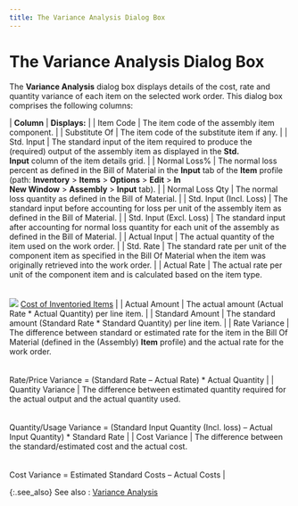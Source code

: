 ```yaml
---
title: The Variance Analysis Dialog Box
---
```


# The Variance Analysis Dialog Box


The **Variance Analysis** dialog  box displays details of the cost, rate and quantity variance of each item  on the selected work order. This dialog box comprises the following columns:


| **Column** | **Displays:** |
| Item Code | The item code of the assembly item component. |
| Substitute Of | The item code of the substitute item if any. |
| Std. Input | The standard input of the item required to produce the (required) output  of the assembly item as displayed in the **Std. <br/> Input** column of the item details grid. |
| Normal Loss% | The normal loss percent as defined in the Bill of Material in the **Input** tab of the **Item**  profile (path: **Inventory** >  **Items** > **Options** > **Edit** > **In <br/> New Window** > **Assembly**  > **Input** tab). |
| Normal Loss Qty | The normal loss quantity as defined in the Bill of Material. |
| Std. Input  (Incl. Loss) | The standard input before accounting for loss per unit of the assembly  item as defined in the Bill of Material. |
| Std. Input  (Excl. Loss) | The standard input after accounting for normal loss quantity for each  unit of the assembly as defined in the Bill of Material. |
| Actual Input | The actual quantity of the item used on the work order. |
| Std. Rate | The standard rate per unit of the component item as specified in the  Bill Of Material when the item was originally retrieved into the work  order. |
| Actual Rate | The actual rate per unit of the component item and is calculated based  on the item type.<br/><br/><br/>![]({{site.ba_baseurl}}/img/lens.gif) [Cost  of Inventoried Items]({{site.ba_baseurl}}/prod-asm/building-wo/entering-qty-built/val-fnshd-goods/cost_of_inventoried_items_work_order_assembly_contents.html) |
| Actual Amount | The actual amount (Actual Rate \* Actual Quantity) per line item. |
| Standard Amount | The standard amount (Standard Rate \* Standard Quantity) per line item. |
| Rate Variance | The difference between standard or estimated rate for the item in the  Bill Of Material (defined in the (Assembly) **Item**  profile) and the actual rate for the work order.<br/><br/><br/>Rate/Price Variance = (Standard Rate – Actual Rate) \* Actual Quantity |
| Quantity Variance | The difference between estimated quantity required for the actual output  and the actual quantity used.<br/><br/><br/>Quantity/Usage Variance = (Standard Input Quantity (Incl. loss) – Actual  Input Quantity) \* Standard Rate |
| Cost Variance | The difference between the standard/estimated cost and the actual cost.<br/><br/><br/>Cost Variance = Estimated Standard Costs – Actual Costs |



{:.see_also}
See also
: [Variance  Analysis]({{site.ba_baseurl}}/prod-asm/variance-analysis/variance_analysis_work_order_profile_browser_option_assembly.html)
